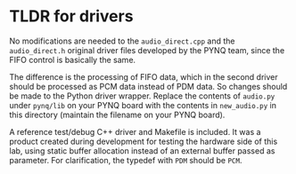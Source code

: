 # TLDR for drivers

No modifications are needed to the `audio_direct.cpp` and the `audio_direct.h` original driver files developed by the PYNQ team, since the FIFO control is basically the same.

The difference is the processing of FIFO data, which in the second driver should be processed as PCM data instead of PDM data. So changes should be made to the Python driver wrapper. Replace the contents of `audio.py` under `pynq/lib` on your PYNQ board with the contents in `new_audio.py` in this directory (maintain the filename on your PYNQ board).

A reference test/debug C++ driver and Makefile is included. It was a product created during development for testing the hardware side of this lab, using static buffer allocation instead of an external buffer passed as parameter. For clarification, the typedef with `PDM` should be `PCM`.